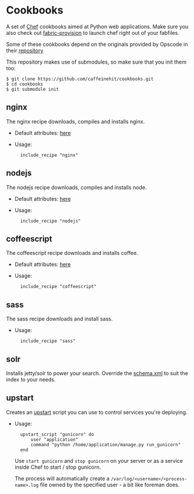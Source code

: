 # Cookbooks

A set of [Chef](http://www.opscode.com/chef/) cookbooks aimed at Python web
applications. Make sure you also check out 
[fabric-provision](http://pypi.python.org/pypi/fabric-provision) to launch 
chef right out of your fabfiles.

Some of these cookbooks depend on the originals provided by Opscode in their
[repository](https://github.com/opscode/cookbooks)

This repository makes use of submodules, so make sure that you init them too:

    $ git clone https://github.com/caffeinehit/cookbooks.git
    $ cd cookbooks
    $ git submodule init


## nginx

The nginx recipe downloads, compiles and installs nginx.

* Default attributes: [here](/caffeinehit/cookbooks/blob/master/nginx/attributes/default.rb)
* Usage:

        include_recipe "nginx"

## nodejs

The nodejs recipe downloads, compiles and installs node.

* Default attributes: [here](/caffeinehit/cookbooks/blob/master/nodejs/attributes/default.rb)
* Usage:

        include_recipe "nodejs"


## coffeescript

The coffeescript recipe downloads and installs coffee.

* Default attributes: [here](/caffeinehit/cookbooks/blob/master/coffeescript/attributes/default.rb)
* Usage:

        include_recipe "coffeescript"

## sass

The sass recipe downloads and install sass.

* Usage:

        include_recipe "sass"

## solr

Installs jetty/solr to power your search. Override the 
[schema.xml](/caffeinehit/cookbooks/blob/master/solr/files/default/schema.xml) to suit the index
to your needs.

## upstart

Creates an [upstart](http://upstart.ubuntu.com/)  script you can use to 
control services you're deploying. 

* Usage:

        upstart_script "gunicorn" do
            user "application"
            command "python /home/application/manage.py run_gunicorn"
        end


    Use `start gunicorn` and `stop gunicorn` on your server or as a service
    inside Chef to start / stop gunicorn.

    The process will automatically create a `/var/log/<username>/<process-name>.log`
    file owned by the specified user - a bit like foreman does.

